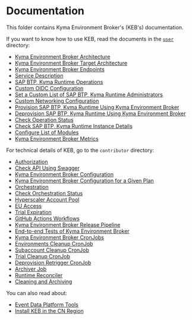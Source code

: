 # Documentation  

This folder contains Kyma Environment Broker's (KEB's) documentation.  

If you want to know how to use KEB, read the documents in the [`user`](user) directory:  
* [Kyma Environment Broker Architecture](./user/01-10-architecture.md)  
* [Kyma Environment Broker Target Architecture](./user/01-20-target-architecture.md)
* [Kyma Environment Broker Endpoints](./user/02-10-broker-endpoints.md)
* [Service Description](./user/03-10-service-description.md)
* [SAP BTP, Kyma Runtime Operations](./user/03-20-runtime-operations.md)
* [Custom OIDC Configuration](./user/04-10-custom-oidc-configuration.md)
* [Set a Custom List of SAP BTP, Kyma Runtime Administrators](./user/04-20-custom-administrators.md)
* [Custom Networking Configuration](./user/04-30-custom-networking-configuration.md)
* [Provision SAP BTP, Kyma Runtime Using Kyma Environment Broker](./user/05-10-provisioning-kyma-environment.md)
* [Deprovision SAP BTP, Kyma Runtime Using Kyma Environment Broker](./user/05-20-deprovisioning-kyma-environment.md)
* [Check Operation Status](./user/05-30-operation-status.md)
* [Check SAP BTP, Kyma Runtime Instance Details](./user/05-40-instance-details.md)
* [Configure List of Modules](./user/05-50-configure-list-of-modules.md)
* [Kyma Environment Broker Metrics](./user/06-10-metrics.md)

For technical details of KEB, go to the `contributor` directory:  
* [Authorization](./contributor/01-10-authorization.md)
* [Check API Using Swagger](./contributor/01-20-swagger.md)
* [Kyma Environment Broker Configuration](./contributor/02-30-keb-configuration.md)
* [Kyma Environment Broker Configuration for a Given Plan](./contributor/02-40-broker-configuration-for-given-plan.md)
* [Orchestration](./contributor/02-50-orchestration.md)
* [Check Orchestration Status](./contributor/02-70-orchestration-status.md)
* [Hyperscaler Account Pool](./contributor/03-10-hyperscaler-account-pool.md)
* [EU Access](./contributor/03-20-eu-access.md)
* [Trial Expiration](./contributor/03-30-trial-expiration.md)
* [GitHub Actions Workflows](./contributor/04-10-workflows.md)
* [Kyma Environment Broker Release Pipeline](./contributor/04-20-release.md)
* [End-to-end Tests of Kyma Environment Broker](./contributor/05-10-e2e_tests.md)
* [Kyma Environment Broker CronJobs](./contributor/06-10-keb-cronjobs.md)
* [Environments Cleanup CronJob](./contributor/06-20-environments-cleanup-cronjob.md)
* [Subaccount Cleanup CronJob](./contributor/06-30-subaccount-cleanup-cronjob.md)
* [Trial Cleanup CronJob](./contributor/06-40-trial-cleanup-cronjob.md)
* [Deprovision Retrigger CronJob](./contributor/06-50-deprovision-retrigger-cronjob.md)
* [Archiver Job](./contributor/06-60-archiver-job.md)
* [Runtime Reconciler](./contributor/07-10-runtime-reconciler.md)
* [Cleaning and Archiving](./contributor/08-10-cleaning-and-archiving.md)

You can also read about:  
* [Event Data Platform Tools](https://github.com/kyma-project/kyma-environment-broker/blob/main/utils/edp-registrator/README.md)
* [Install KEB in the CN Region](../resources/cn/cn.md)